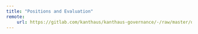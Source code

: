 ```yaml
---
title: "Positions and Evaluation"
remote:
    url: https://gitlab.com/kanthaus/kanthaus-governance/-/raw/master/documents/positionsAndEvaluations/positionsAndEvaluations.en.md
---
```

